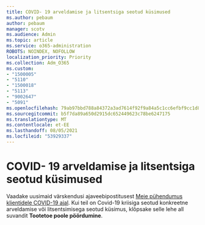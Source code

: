 ```yaml
---
title: COVID- 19 arveldamise ja litsentsiga seotud küsimused
ms.author: pebaum
author: pebaum
manager: scotv
ms.audience: Admin
ms.topic: article
ms.service: o365-administration
ROBOTS: NOINDEX, NOFOLLOW
localization_priority: Priority
ms.collection: Adm_O365
ms.custom:
- "1500005"
- "5110"
- "1500018"
- "5113"
- "9002647"
- "5091"
ms.openlocfilehash: 79ab97bbd788a84372a3ad7614f92f9a84a5c1cc6efbf9cc1d838858672a9ef9
ms.sourcegitcommit: b5f7da89a650d2915dc652449623c78be6247175
ms.translationtype: MT
ms.contentlocale: et-EE
ms.lasthandoff: 08/05/2021
ms.locfileid: "53929337"
---
```

# <a name="covid-19-billing-and-license-questions"></a>COVID- 19 arveldamise ja litsentsiga seotud küsimused

Vaadake uusimaid värskendusi ajaveebipostitusest [Meie pühendumus klientidele COVID-19 ajal](https://www.microsoft.com/microsoft-365/blog/2020/03/05/our-commitment-to-customers-during-covid-19/).  Kui teil on Covid-19 kriisiga seotud konkreetne arveldamise või litsentsimisega seotud küsimus, klõpsake selle lehe all suvandit **Tootetoe poole pöördumine**.
